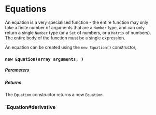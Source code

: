 # Equations

An equation is a very specialised function - the entire function may only take a finite number of arguments that are a `Number` type, and can only return a single `Number` type (or a `Set` of numbers, or a `Matrix` of numbers). The entire body of the function must be a single expression.

An equation can be created using the `new Equation()` constructor,  

### `new Equation(array arguments, )`

##### Parameters

##### Returns

The `Equation` constructor returns a new `Equation`.

### `Equation#derivative

